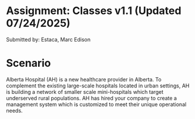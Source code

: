 
# Assignment: Classes v1.1 (Updated 07/24/2025)
Submitted by: Estaca, Marc Edison

# Scenario
Alberta Hospital (AH) is a new healthcare provider in Alberta. 
To complement the existing large-scale hospitals located in urban 
settings, AH is building a network of smaller scale mini-hospitals 
which target underserved rural populations. AH has hired your company 
to create a management system which is customized to meet their unique 
operational needs.
